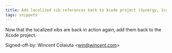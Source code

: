 ```yaml
---
title: Add localized xib references back to Xcode project (Synergy, 1cce708)
tags: snippets
---
```


Now that the localized xibs are back in action again, add them back to the Xcode project.

Signed-off-by: Wincent Colaiuta &lt;win@wincent.com&gt;
